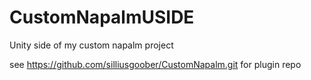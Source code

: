 # CustomNapalmUSIDE
Unity side of my custom napalm project

see https://github.com/silliusgoober/CustomNapalm.git for plugin repo
